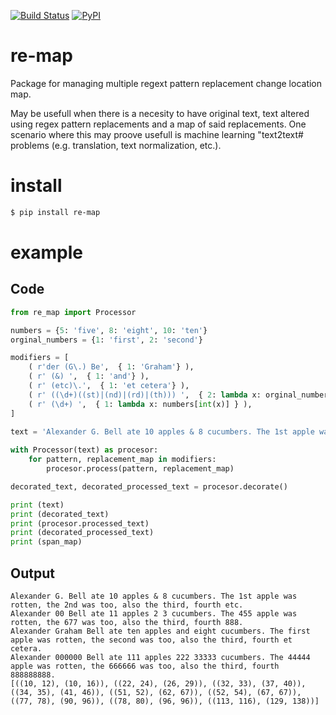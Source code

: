 [![Build Status](https://travis-ci.org/aleksas/re-map.svg?branch=master)](https://travis-ci.org/aleksas/re-map)
[![PyPI](https://img.shields.io/pypi/v/re-map?color=success)](https://pypi.org/project/re-map/)

# re-map

Package for managing multiple regext pattern replacement change location map.


May be usefull when there is a necesity to have original text, text altered using regex pattern replacements and a map of said replacements.
One scenario where this may proove usefull is machine learning "text2text# problems (e.g. translation, text normalization, etc.).

# install

```bash
$ pip install re-map
```

# example
## Code
```python
from re_map import Processor

numbers = {5: 'five', 8: 'eight', 10: 'ten'}
orginal_numbers = {1: 'first', 2: 'second'}

modifiers = [
    ( r'der (G\.) Be',  { 1: 'Graham'} ),
    ( r' (&) ',  { 1: 'and'} ),
    ( r' (etc)\.',  { 1: 'et cetera'} ),
    ( r' ((\d+)((st)|(nd)|(rd)|(th))) ',  { 2: lambda x: orginal_numbers[int(x)], 3: '' } ),
    ( r' (\d+) ',  { 1: lambda x: numbers[int(x)] } ),
]

text = 'Alexander G. Bell ate 10 apples & 8 cucumbers. The 1st apple was rotten, the 2nd was too, also the third, fourth etc.'
        
with Processor(text) as procesor:
    for pattern, replacement_map in modifiers:
        procesor.process(pattern, replacement_map)

decorated_text, decorated_processed_text = procesor.decorate()

print (text)
print (decorated_text)
print (procesor.processed_text)
print (decorated_processed_text)
print (span_map)
```

## Output

```shell
Alexander G. Bell ate 10 apples & 8 cucumbers. The 1st apple was rotten, the 2nd was too, also the third, fourth etc.
Alexander 00 Bell ate 11 apples 2 3 cucumbers. The 455 apple was rotten, the 677 was too, also the third, fourth 888.
Alexander Graham Bell ate ten apples and eight cucumbers. The first apple was rotten, the second was too, also the third, fourth et cetera.
Alexander 000000 Bell ate 111 apples 222 33333 cucumbers. The 44444 apple was rotten, the 666666 was too, also the third, fourth 888888888.
[((10, 12), (10, 16)), ((22, 24), (26, 29)), ((32, 33), (37, 40)), ((34, 35), (41, 46)), ((51, 52), (62, 67)), ((52, 54), (67, 67)), ((77, 78), (90, 96)), ((78, 80), (96, 96)), ((113, 116), (129, 138))]
```
